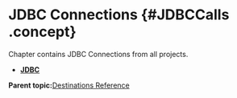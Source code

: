 # JDBC Connections {#JDBCCalls .concept}

Chapter contains JDBC Connections from all projects.

-   **[JDBC](../../../../crossref/dest/msgs/Group_Id150.md)**  


**Parent topic:**[Destinations Reference](../../../../crossref/dest/msgs/msglist.md)

